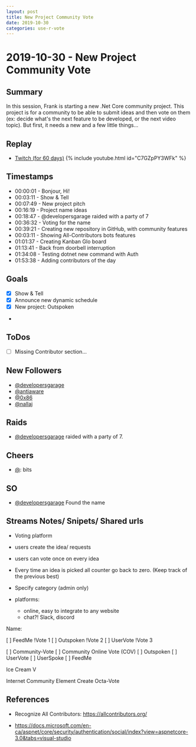 ```yaml
---
layout: post
title: New Project Community Vote
date: 2019-10-30
categories: use-r-vote
---
```



# 2019-10-30 - New Project Community Vote

## Summary

In this session, Frank is starting a new .Net Core community project. This project is for a community to be able to submit ideas and then vote on them (ex: decide what's the next feature to be developed, or the next video topic). But first, it needs a new and a few little things...

## Replay


- [Twitch (for 60 days)](https://www.twitch.tv/videos/501742008)
{% include youtube.html id="C7GZpPY3WFk" %}
<br/><!--more-->


## Timestamps


- 00:00:01 - Bonjour, Hi!
- 00:03:11 - Show & Tell
- 00:07:49 - New project pitch
- 00:16:19 - Project name ideas
- 00:18:47 - @developersgarage raided with a party of 7
- 00:36:32 - Voting for the name
- 00:39:21 - Creating new repository in GitHub, with community features
- 00:03:11 - Showing All-Contributors bots features
- 01:01:37 - Creating Kanban Glo board 
- 01:13:41 - Back from doorbell interruption
- 01:34:08 - Testing dotnet new command with Auth
- 01:53:38 - Adding contributors of the day

Goals
-----

- [X] Show & Tell
- [X] Announce new dynamic schedule
- [X] New project: Outspoken
- 



ToDos
-----
- [ ] Missing Contributor section...


New Followers
-------------

- [@developersgarage](https://www.twitch.tv/developersgarage)
- [@antiaware](https://www.twitch.tv/antiaware)
- [@0x86](https://www.twitch.tv/0x86)
- [@nallaj](https://www.twitch.tv/nallaj)

Raids
---------------

- [@developersgarage](https://www.twitch.tv/developersgarage) raided with a party of 7.



Cheers
------

- [@](https://www.twitch.tv/):  bits


SO
--

- [@developersgarage](https://www.twitch.tv/developersgarage) Found the name



Streams Notes/ Snipets/ Shared urls
-----------------------------------

- Voting platform
- users create the idea/ requests
- users can vote once on every idea
- Every time an idea is picked all counter go back to zero. (Keep track of the previous best)
- Specify category (admin only)

- platforms:
    - online, easy to integrate to any website 
    - chat?! Slack, discord

Name:

[ ] FeedMe !Vote 1
[ ] Outspoken !Vote 2
[ ] UserVote !Vote 3


[ ] Community-Vote
[ ] Community Online Vote (COV)
[ ] Outspoken
[ ] UserVote
[ ] UserSpoke
[ ] FeedMe

Ice Cream V

Internet Community Element Create
Octa-Vote





References
----------

- Recognize All Contributors: https://allcontributors.org/

- https://docs.microsoft.com/en-ca/aspnet/core/security/authentication/social/index?view=aspnetcore-3.0&tabs=visual-studio
